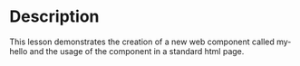# Description

This lesson demonstrates the creation of a new web component called my-hello and the usage of the
component in a standard html page.
